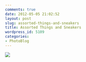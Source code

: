 ```yaml
---
comments: true
date: 2012-05-05 21:02:52
layout: post
slug: assorted-things-and-sneakers
title: Assorted Things and Sneakers
wordpress_id: 5109
categories:
- PhotoBlog
---
```


![](http://ryanfitzer.com/main/wp-content/uploads/2012/05/2012-03-31-at-12-08-35.jpg)
